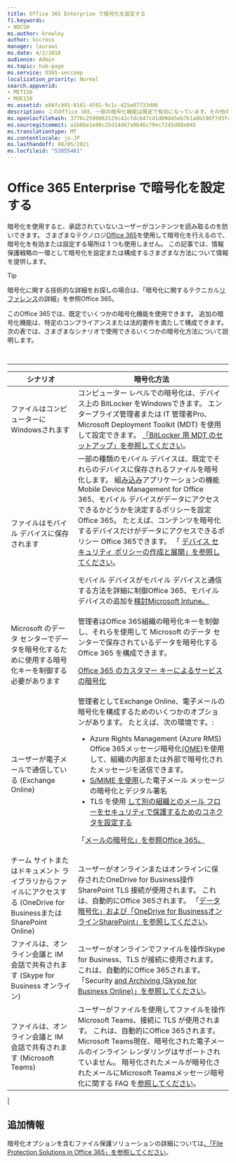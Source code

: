 ```yaml
---
title: Office 365 Enterprise で暗号化を設定する
f1.keywords:
- NOCSH
ms.author: krowley
author: kccross
manager: laurawi
ms.date: 4/2/2018
audience: Admin
ms.topic: hub-page
ms.service: O365-seccomp
localization_priority: Normal
search.appverid:
- MET150
- MOE150
ms.assetid: e86fc991-0161-4f01-9c1c-d25e87733d06
description: このOffice 365、一部の暗号化機能は既定で有効になっています。その他の機能は、特定のコンプライアンスまたは法的要件を満たするように構成できます。
ms.openlocfilehash: 3776c2598063129c42cfdcb47cd1d09d45eb7b1a9b190f7d3fc040305c242729
ms.sourcegitcommit: a1b66e1e80c25d14d67a9b46c79ec7245d88e045
ms.translationtype: MT
ms.contentlocale: ja-JP
ms.lasthandoff: 08/05/2021
ms.locfileid: "53855481"
---
```

# <a name="set-up-encryption-in-office-365-enterprise"></a>Office 365 Enterprise で暗号化を設定する

暗号化を使用すると、承認されていないユーザーがコンテンツを読み取るのを防いできます。 さまざまなテクノロジ[Office 365](encryption.md)を使用して暗号化を行えるので、暗号化を有効または設定する場所は 1 つも使用しません。 この記事では、情報保護戦略の一環として暗号化を設定または構成するさまざまな方法について情報を提供します。

> [!TIP]
> 暗号化に関する技術的な詳細をお探しの場合は、「暗号化に関するテクニカル[リファレンス](technical-reference-details-about-encryption.md)の詳細」を参照Office 365。

このOffice 365では、既定でいくつかの暗号化機能を使用できます。 追加の暗号化機能は、特定のコンプライアンスまたは法的要件を満たして構成できます。 次の表では、さまざまなシナリオで使用できるいくつかの暗号化方法について説明します。

<br>

****

|シナリオ|暗号化方法|
|---|---|
|ファイルはコンピューターにWindowsされます|コンピューター レベルでの暗号化は、デバイス上の BitLocker をWindowsできます。 エンタープライズ管理者または IT 管理者Pro、Microsoft Deployment Toolkit (MDT) を使用して設定できます。 [「BitLocker 用 MDT のセットアップ」を参照してください](/windows/deployment/deploy-windows-mdt/set-up-mdt-for-bitlocker)。|
|ファイルはモバイル デバイスに保存されます|一部の種類のモバイル デバイスは、既定でそれらのデバイスに保存されるファイルを暗号化します。 組[み込み](https://support.microsoft.com/office/capabilities-of-built-in-mobile-device-management-for-microsoft-365-a1da44e5-7475-4992-be91-9ccec25905b0)アプリケーションの機能Mobile Device Management for Office 365、モバイル デバイスがデータにアクセスできるかどうかを決定するポリシーを設定Office 365。 たとえば、コンテンツを暗号化するデバイスだけがデータにアクセスできるポリシー Office 365できます。 「 [デバイス セキュリティ ポリシーの作成と展開」を参照してください](https://support.microsoft.com/office/create-and-deploy-device-security-policies-d310f556-8bfb-497b-9bd7-fe3c36ea2fd6)。 <p> モバイル デバイスがモバイル デバイスと通信する方法を詳細に制御Office 365、モバイル デバイスの追加を[検討Microsoft Intune。](/mem/intune/fundamentals/setup-steps)|
|Microsoft のデータ センターでデータを暗号化するために使用する暗号化キーを制御する必要があります|管理者はOffice 365組織の暗号化キーを制御し、それらを使用して Microsoft のデータ センターで保存されているデータを暗号化する Office 365 を構成できます。 <p> [Office 365 のカスタマー キーによるサービスの暗号化](customer-key-overview.md)|
|ユーザーが電子メールで通信している (Exchange Online)|管理者としてExchange Online、電子メールの暗号化を構成するためのいくつかのオプションがあります。 たとえば、次の環境です。: <ul><li>Azure Rights Management (Azure RMS) Office 365メッセージ暗号化[(OME)](set-up-new-message-encryption-capabilities.md)を使用して、組織の内部または外部で暗号化されたメッセージを送信できます。</li><li>[S/MIME を使用](/exchange/security-and-compliance/smime-exo/smime-exo)した電子メール メッセージの暗号化とデジタル署名</li><li>TLS を使用 [して別の組織とのメール フローをセキュリティで保護するためのコネクタを設定する](/exchange/mail-flow-best-practices/use-connectors-to-configure-mail-flow/set-up-connectors-for-secure-mail-flow-with-a-partner)</li></ul> <p> 「[メールの暗号化」を参照Office 365。](./email-encryption.md)|
|チーム サイトまたはドキュメント ライブラリからファイルにアクセスする (OneDrive for Businessまたは SharePoint Online)|ユーザーがオンラインまたはオンラインに保存されたOneDrive for Business操作SharePoint TLS 接続が使用されます。 これは、自動的にOffice 365されます。 「[データ暗号化」および「OneDrive for BusinessオンラインSharePoint」を参照してください](./data-encryption-in-odb-and-spo.md)。|
|ファイルは、オンライン会議と IM 会話で共有されます (Skype for Business オンライン)|ユーザーがオンラインでファイルを操作Skype for Business、TLS が接続に使用されます。 これは、自動的にOffice 365されます。 「Security [and Archiving (Skype for Business Online)」を参照してください](/office365/servicedescriptions/skype-for-business-online-service-description/skype-for-business-online-features)。|
|ファイルは、オンライン会議と IM 会話で共有されます (Microsoft Teams)|ユーザーがファイルを使用してファイルを操作Microsoft Teams、接続に TLS が使用されます。 これは、自動的にOffice 365されます。 Microsoft Teams現在、暗号化された電子メールのインライン レンダリングはサポートされていません。 暗号化されたメールが暗号化されたメールにMicrosoft Teamsメッセージ暗号化に関する FAQ を[参照してください](./ome-faq.yml#can-i-automatically-remove-encryption-on-incoming-and-outgoing-mail-)。|
|

## <a name="additional-information"></a>追加情報

暗号化オプションを含むファイル保護ソリューションの詳細については[、「File Protection Solutions in Office 365」を参照してください](https://www.microsoft.com/download/details.aspx?id=55523)。
